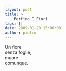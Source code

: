 ```yaml
---
layout: post
title: >
    Perfino I Fiori
tags: []
date: 2009-01-20 15:06:00
author: pietro
---
```

Un fiore<br/>senza foglie,<br/>muore<br/>comunque.
